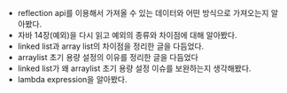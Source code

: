 - reflection api를 이용해서 가져올 수 있는 데이터와 어떤 방식으로 가져오는지 알아봤다.
- 자바 14장(예외)을 다시 읽고 예외의 종류와 차이점에 대해 알아봤다.
- linked list과 array list의 차이점을 정리한 글을 다듬었다.
- arraylist 초기 용량 설정의 이유를 정리한 글을 다듬었다
- linked list가 왜 arraylist 초기 용량 설정 이슈를 보완하는지 생각해봤다.
- lambda expression을 알아봤다.
